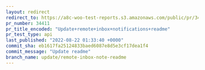```yaml
---
layout: redirect
redirect_to: https://a8c-woo-test-reports.s3.amazonaws.com/public/pr/34411/api/index.html
pr_number: 34411
pr_title_encoded: "Update+remote+inbox+notifications+readme"
pr_test_type: api
last_published: "2022-08-22 01:33:40 +0000"
commit_sha: eb1617fa25124833baed6087e8d5e3cf17dea1f4
commit_message: "Update readme"
branch_name: update/remote-inbox-note-readme
---
```

